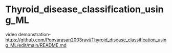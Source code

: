 # Thyroid_disease_classification_using_ML
video demonstration-https://github.com/Poovarasan2003ravi/Thyroid_disease_classification_using_ML/edit/main/README.md
